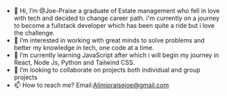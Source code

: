 - 👋 Hi, I’m @Joe-Praise a graduate of Estate management who fell in love with tech and decided to change career path. i'm currently on a journey to become a fullstack developer which has been quite a ride but i love the challenge.
- 👀 I’m interested in working with great minds to solve problems and better my knowledge in tech, one code at a time.
- 🌱 I’m currently learning JavaScript after which i will begin my journey in React, Node Js, Python and Tailwind CSS.
- 💞️ I’m looking to collaborate on projects both individual and group projects
- 📫 How to reach me? Email:Alimipraisejoe@gmail.com

<!---
Joe-Praise/Joe-Praise is a ✨ special ✨ repository because its `README.md` (this file) appears on your GitHub profile.
You can click the Preview link to take a look at your changes.
--->
